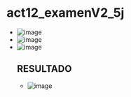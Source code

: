 # act12_examenV2_5j
- ![image](https://github.com/user-attachments/assets/18d69dbf-154d-452f-a2bc-41f306b8e7e7)
- ![image](https://github.com/user-attachments/assets/baab103a-ec3d-416d-b89a-98bd0b794048)
- ![image](https://github.com/user-attachments/assets/20158345-0feb-477b-b182-cf1069cbb8f6)
   ## RESULTADO
  - ![image](https://github.com/user-attachments/assets/7bd61ea1-043d-47fe-b8b6-a16b492b9e2e)




